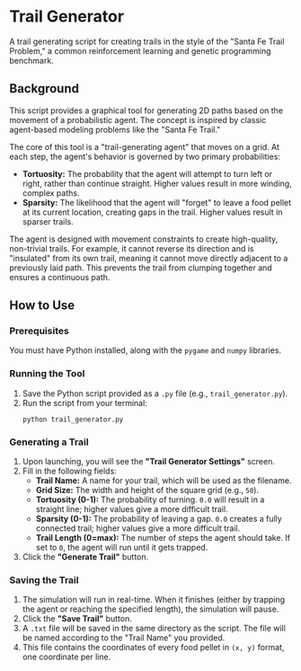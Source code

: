 # Trail Generator

A trail generating script for creating trails in the style of the "Santa Fe Trail Problem," a common reinforcement learning and genetic programming benchmark.

## Background

This script provides a graphical tool for generating 2D paths based on the movement of a probabilistic agent. The concept is inspired by classic agent-based modeling problems like the "Santa Fe Trail."

The core of this tool is a "trail-generating agent" that moves on a grid. At each step, the agent's behavior is governed by two primary probabilities:

* **Tortuosity:** The probability that the agent will attempt to turn left or right, rather than continue straight. Higher values result in more winding, complex paths.
* **Sparsity:** The likelihood that the agent will "forget" to leave a food pellet at its current location, creating gaps in the trail. Higher values result in sparser trails.

The agent is designed with movement constraints to create high-quality, non-trivial trails. For example, it cannot reverse its direction and is "insulated" from its own trail, meaning it cannot move directly adjacent to a previously laid path. This prevents the trail from clumping together and ensures a continuous path.

## How to Use

### Prerequisites

You must have Python installed, along with the `pygame` and `numpy` libraries.

### Running the Tool

1.  Save the Python script provided as a `.py` file (e.g., `trail_generator.py`).
2.  Run the script from your terminal:
    ```
    python trail_generator.py
    ```

### Generating a Trail

1.  Upon launching, you will see the **"Trail Generator Settings"** screen.
2.  Fill in the following fields:
    * **Trail Name:** A name for your trail, which will be used as the filename.
    * **Grid Size:** The width and height of the square grid (e.g., `50`).
    * **Tortuosity (0-1):** The probability of turning. `0.0` will result in a straight line; higher values give a more difficult trail.
    * **Sparsity (0-1):** The probability of leaving a gap. `0.0` creates a fully connected trail; higher values give a more difficult trail.
    * **Trail Length (0=max):** The number of steps the agent should take. If set to `0`, the agent will run until it gets trapped.
3.  Click the **"Generate Trail"** button.

### Saving the Trail

1.  The simulation will run in real-time. When it finishes (either by trapping the agent or reaching the specified length), the simulation will pause.
2.  Click the **"Save Trail"** button.
3.  A `.txt` file will be saved in the same directory as the script. The file will be named according to the "Trail Name" you provided.
4.  This file contains the coordinates of every food pellet in `(x, y)` format, one coordinate per line.
